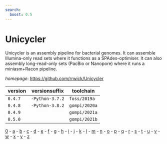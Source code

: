 ```yaml
---
search:
  boost: 0.5
---
```

# Unicycler

Unicycler is an assembly pipeline for bacterial genomes. It can assemble Illumina-only read sets  where it functions as a SPAdes-optimiser. It can also assembly long-read-only sets (PacBio or Nanopore)  where it runs a miniasm+Racon pipeline.

*homepage*: <https://github.com/rrwick/Unicycler>

version | versionsuffix | toolchain
--------|---------------|----------
``0.4.7`` | ``-Python-3.7.2`` | ``foss/2019a``
``0.4.8`` | ``-Python-3.8.2`` | ``gompi/2020a``
``0.4.9`` |  | ``gompi/2021a``
``0.5.0`` |  | ``gompi/2021b``

[0](../0/index.md) - [a](../a/index.md) - [b](../b/index.md) - [c](../c/index.md) - [d](../d/index.md) - [e](../e/index.md) - [f](../f/index.md) - [g](../g/index.md) - [h](../h/index.md) - [i](../i/index.md) - [j](../j/index.md) - [k](../k/index.md) - [l](../l/index.md) - [m](../m/index.md) - [n](../n/index.md) - [o](../o/index.md) - [p](../p/index.md) - [q](../q/index.md) - [r](../r/index.md) - [s](../s/index.md) - [t](../t/index.md) - [u](../u/index.md) - [v](../v/index.md) - [w](../w/index.md) - [x](../x/index.md) - [y](../y/index.md) - [z](../z/index.md)

